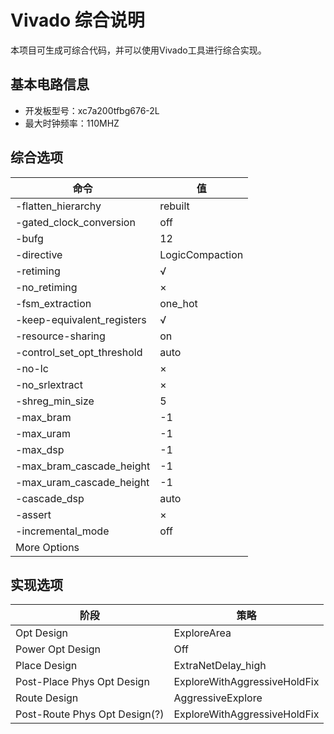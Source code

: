 # Vivado 综合说明

本项目可生成可综合代码，并可以使用Vivado工具进行综合实现。

## 基本电路信息

* 开发板型号：xc7a200tfbg676-2L
* 最大时钟频率：110MHZ

## 综合选项

| 命令                       | 值              |
| -------------------------- | --------------- |
| -flatten_hierarchy         | rebuilt         |
| -gated_clock_conversion    | off             |
| -bufg                      | 12              |
| -directive                 | LogicCompaction |
| -retiming                  | √              |
| -no_retiming               | ×              |
| -fsm_extraction            | one_hot         |
| -keep-equivalent_registers | √              |
| -resource-sharing          | on              |
| -control_set_opt_threshold | auto            |
| -no-lc                     | ×              |
| -no_srlextract             | ×              |
| -shreg_min_size            | 5               |
| -max_bram                  | -1              |
| -max_uram                  | -1              |
| -max_dsp                   | -1              |
| -max_bram_cascade_height   | -1              |
| -max_uram_cascade_height   | -1              |
| -cascade_dsp               | auto            |
| -assert                    | ×              |
| -incremental_mode          | off             |
| More Options               |                 |

## 实现选项

| 阶段                          | 策略                         |
| ----------------------------- | ---------------------------- |
| Opt Design                    | ExploreArea                  |
| Power Opt Design              | Off                          |
| Place Design                  | ExtraNetDelay_high           |
| Post-Place Phys Opt Design    | ExploreWithAggressiveHoldFix |
| Route Design                  | AggressiveExplore            |
| Post-Route Phys Opt Design(?) | ExploreWithAggressiveHoldFix |
